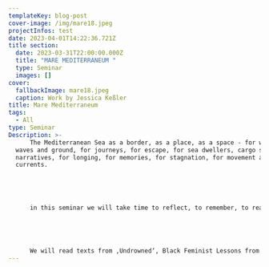 ```yaml
---
templateKey: blog-post
cover-image: /img/mare18.jpeg
projectInfos: test
date: 2023-04-01T14:22:36.721Z
title section:
  date: 2023-03-31T22:00:00.000Z
  title: "MARE MEDITERRANEUM "
  type: Seminar
  images: []
cover:
  fallbackImage: mare18.jpeg
  caption: Work by Jessica Keßler
title: Mare Mediterraneum
tags:
  - All
type: Seminar
Description: >-
      The Mediterranean Sea as a border, as a place, as a space - for wind,
  waves and ground, for journeys, for escape, for sea dwellers, cargo ships and
  narratives, for longing, for memories, for stagnation, for movement and
  currents.


      


      in this seminar we will take time to reflect, to remember, to read and write, draw and film, experiment on analogue and digital moving image — on a personal level then abstract and connect to global issues, deal with the possibilities to pinpoint a topic for individual or a collective work as well as a presentation method through projections on different materials with the aim to visualize in time and space. 


      


      We will read texts from ‚Undrowned‘, Black Feminist Lessons from Marine Mammals by Alexis Pauline Gumbs, listen to ‚Saying Water‘, a monologue by Roni Horn, follow investigations of Forensic Architecture and Migrant Journal, browse through geographic maps, charts and data sources. — and then we will go to the beach. I mean, we have to. We will go to southern france for a workshop and visit the Rencontres d’Arles. More on that later this afternoon.
---
```

